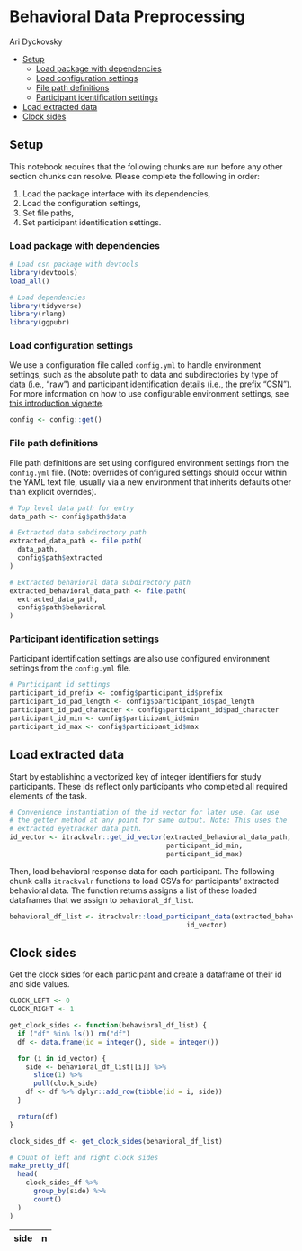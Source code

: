 Behavioral Data Preprocessing
================
Ari Dyckovsky

  - [Setup](#setup)
      - [Load package with
        dependencies](#load-package-with-dependencies)
      - [Load configuration settings](#load-configuration-settings)
      - [File path definitions](#file-path-definitions)
      - [Participant identification
        settings](#participant-identification-settings)
  - [Load extracted data](#load-extracted-data)
  - [Clock sides](#clock-sides)

## Setup

This notebook requires that the following chunks are run before any
other section chunks can resolve. Please complete the following in
order:

1.  Load the package interface with its dependencies,
2.  Load the configuration settings,
3.  Set file paths,
4.  Set participant identification settings.

### Load package with dependencies

``` r
# Load csn package with devtools
library(devtools)
load_all()

# Load dependencies
library(tidyverse)
library(rlang)
library(ggpubr)
```

### Load configuration settings

We use a configuration file called `config.yml` to handle environment
settings, such as the absolute path to data and subdirectories by type
of data (i.e., “raw”) and participant identification details (i.e., the
prefix “CSN”). For more information on how to use configurable
environment settings, see [this introduction
vignette](https://cran.r-project.org/web/packages/config/vignettes/introduction.html).

``` r
config <- config::get()
```

### File path definitions

File path definitions are set using configured environment settings from
the `config.yml` file. (Note: overrides of configured settings should
occur within the YAML text file, usually via a new environment that
inherits defaults other than explicit overrides).

``` r
# Top level data path for entry
data_path <- config$path$data

# Extracted data subdirectory path
extracted_data_path <- file.path(
  data_path,
  config$path$extracted
)

# Extracted behavioral data subdirectory path
extracted_behavioral_data_path <- file.path(
  extracted_data_path,
  config$path$behavioral
)
```

### Participant identification settings

Participant identification settings are also use configured environment
settings from the `config.yml` file.

``` r
# Participant id settings
participant_id_prefix <- config$participant_id$prefix
participant_id_pad_length <- config$participant_id$pad_length
participant_id_pad_character <- config$participant_id$pad_character
participant_id_min <- config$participant_id$min
participant_id_max <- config$participant_id$max
```

## Load extracted data

Start by establishing a vectorized key of integer identifiers for study
participants. These ids reflect only participants who completed all
required elements of the task.

``` r
# Convenience instantiation of the id vector for later use. Can use
# the getter method at any point for same output. Note: This uses the
# extracted eyetracker data path.
id_vector <- itrackvalr::get_id_vector(extracted_behavioral_data_path,
                                       participant_id_min,
                                       participant_id_max)
```

Then, load behavioral response data for each participant. The following
chunk calls `itrackvalr` functions to load CSVs for participants’
extracted behavioral data. The function returns assigns a list of these
loaded dataframes that we assign to `behavioral_df_list`.

``` r
behavioral_df_list <- itrackvalr::load_participant_data(extracted_behavioral_data_path,
                                            id_vector)
```

## Clock sides

Get the clock sides for each participant and create a dataframe of their
id and side values.

``` r
CLOCK_LEFT <- 0
CLOCK_RIGHT <- 1

get_clock_sides <- function(behavioral_df_list) {
  if ("df" %in% ls()) rm("df")
  df <- data.frame(id = integer(), side = integer())

  for (i in id_vector) {
    side <- behavioral_df_list[[i]] %>%
      slice(1) %>%
      pull(clock_side)
    df <- df %>% dplyr::add_row(tibble(id = i, side))
  }

  return(df)
}

clock_sides_df <- get_clock_sides(behavioral_df_list)

# Count of left and right clock sides
make_pretty_df(
  head(
    clock_sides_df %>%
      group_by(side) %>%
      count()
  )
)
```

| side | n |
| ---: | -: |
